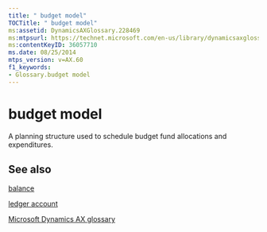 ```yaml
---
title: " budget model"
TOCTitle: " budget model"
ms:assetid: DynamicsAXGlossary.228469
ms:mtpsurl: https://technet.microsoft.com/en-us/library/dynamicsaxglossary.228469(v=AX.60)
ms:contentKeyID: 36057710
ms.date: 08/25/2014
mtps_version: v=AX.60
f1_keywords:
- Glossary.budget model
---
```


# budget model

A planning structure used to schedule budget fund allocations and expenditures.

## See also

[balance](balance.md)

[ledger account](ledger-account.md)

[Microsoft Dynamics AX glossary](glossary/microsoft-dynamics-ax-glossary.md)

  


